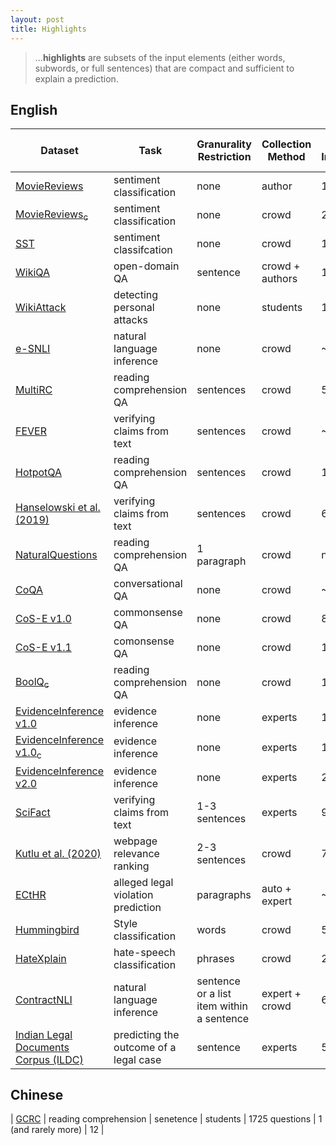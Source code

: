```yaml
---
layout: post
title: Highlights
---
```


> ...**highlights** are subsets of the input elements (either words, subwords, or full sentences) that are compact and sufficient to explain a prediction. 

## English

| Dataset                                                    | Task                     | Granurality Restriction | Collection Method | # Instances | # Explanations per Instance | Total # Annotators |
|------------------------------------------------------------|--------------------------|-------------------------|-------------------|---------------------|-------------------------------------|----------------------------|
| [MovieReviews](https://www.aclweb.org/anthology/N07-1033/) | sentiment classification | none                    | author            | 1800                | 1                                   | 1                          |
| [MovieReviews<sub>c</sub>](https://www.aclweb.org/anthology/2020.acl-main.408/) | sentiment classification | none | crowd | 200 | 2 (1 given) | 2 | 
| [SST](https://www.aclweb.org/anthology/D13-1170/) | sentiment classifcation | none | crowd | 11,855 | 3 (1 given) | n/a |
| [WikiQA](https://www.aclweb.org/anthology/D15-1237/) | open-domain QA | 	sentence | crowd + authors | 1,473 |
| [WikiAttack](https://www.aclweb.org/anthology/D18-1386/) | detecting personal attacks | none | students | 1089 | 4 (1 given) | 40 |
| [e-SNLI](https://papers.nips.cc/paper/2018/hash/4c7a167bb329bd92580a99ce422d6fa6-Abstract.html) | natural language inference | none | crowd | ~569K | 1 or 3 | 6325 |
| [MultiRC](https://www.aclweb.org/anthology/N18-1023/) |  reading comprehension QA | sentences | crowd | 5,825 | 1 | n/a | 
| [FEVER](https://www.aclweb.org/anthology/N18-1074/) | verifying claims from text | sentences | crowd | ~136K | 1 | 50 |
| [HotpotQA](https://www.aclweb.org/anthology/D18-1259/) | reading comprehension QA | sentences | crowd | 112,779 | n/a | n/a |
| [Hanselowski et al. (2019)](https://www.aclweb.org/anthology/K19-1046/) | verifying claims from text | sentences | crowd |  6,422 | varies | n/a |
| [NaturalQuestions](https://www.mitpressjournals.org/doi/full/10.1162/tacl_a_00276) | reading comprehension QA | 1 paragraph | crowd | n/a | 1 or 5 | 50 | 
| [CoQA](https://www.aclweb.org/anthology/Q19-1016/) | conversational QA | none | crowd | ~127K | 1 or 3 | n/a |
| [CoS-E v1.0](https://www.aclweb.org/anthology/P19-1487/) | commonsense QA | none | crowd | 8,560 | 1 | n/a | 
| [CoS-E v1.1](https://www.aclweb.org/anthology/P19-1487/) | comonsense QA | none | crowd | 10,962 | 1 | n/a |
| [BoolQ<sub>c</sub>](https://www.aclweb.org/anthology/2020.acl-main.408/) |   reading comprehension QA | none | crowd | 199 | 3 (1 given) | 3 |
| [EvidenceInference v1.0](https://www.aclweb.org/anthology/N19-1371/) | evidence inference | none | experts |  10,137 | 1  | 3 | 
| [EvidenceInference v1.0<sub>c</sub>](https://www.aclweb.org/anthology/2020.acl-main.408/) | evidence inference | none | experts | 125 | 1 | 4 | 
| [EvidenceInference v2.0](https://www.aclweb.org/anthology/2020.bionlp-1.13/) | evidence inference | none | experts | 2,503 | 1 | 6 | 
| [SciFact](https://www.aclweb.org/anthology/2020.emnlp-main.609/) | verifying claims from text | 1-3 sentences | experts | 995 | 1-3 | 13 | 
| [Kutlu et al. (2020)](https://www.ischool.utexas.edu/~ml/papers/kutlu_jair20.pdf) | webpage relevance ranking | 2-3 sentences | crowd | 700 | 15 | n/a |
| [ECtHR](https://www.aclweb.org/anthology/2021.naacl-main.22/) | alleged legal violation prediction | paragraphs | auto + expert | ~11K | 1 | n/a |               
| [Hummingbird](https://arxiv.org/abs/2109.02738) | Style classification | words | crowd | 500 | 1 | 622 (3 annotators/sentence)| 
| [HateXplain](https://arxiv.org/abs/2012.10289) | hate-speech classification | phrases | crowd | 20148 | 3 | 253 |                
| [ContractNLI](https://aclanthology.org/2021.findings-emnlp.164/) | natural language inference | sentence or a list item within a sentence | expert + crowd | 607 | 1 | 3}
| [Indian Legal Documents Corpus (ILDC)](https://aclanthology.org/2021.acl-long.313/) | predicting the outcome of a legal case | sentence | experts | 56 | 1 | 5 |

## Chinese 

| [GCRC](https://aclanthology.org/2021.findings-acl.113/) | reading comprehension | senetence | students | 1725 questions | 1 (and rarely more) |  12 |